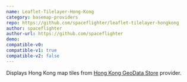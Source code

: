 ```yaml
---
name: Leaflet-Tilelayer-Hong-Kong
category: basemap-providers
repo: https://github.com/spaceflighter/leaflet-tilelayer-hongkong
author: spaceflighter
author-url: https://github.com/spaceflighter
demo:
compatible-v0:
compatible-v1: true
compatible-v2: false
---
```


Displays Hong Kong map tiles from <a href="https://geodata.gov.hk">Hong Kong GeoData Store</a> provider.
